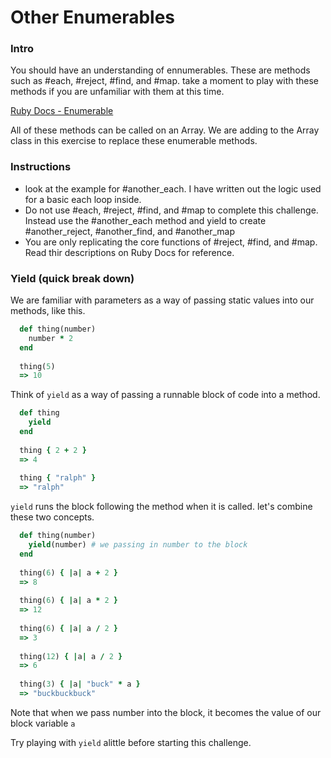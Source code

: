 
# Other Enumerables


### Intro

You should have an understanding of ennumerables. These are methods such as #each, #reject, #find, and #map. take a moment to play with these methods if you are unfamiliar with them at this time.

[Ruby Docs - Enumerable](http://ruby-doc.org/core-2.3.1/Enumerable.html)

All of these methods can be called on an Array. We are adding to the Array class in this exercise to replace these enumerable methods.

### Instructions

* look at the example for #another_each. I have written out the logic used for a basic each loop inside.
* Do not use #each, #reject, #find, and #map to complete this challenge. Instead use the #another_each method and yield to create #another_reject, #another_find, and #another_map
* You are only replicating the core functions of #reject, #find, and #map. Read thir descriptions on Ruby Docs for reference.

### Yield (quick break down)

We are familiar with parameters as a way of passing static values into our methods, like this.

```ruby
  def thing(number)
    number * 2
  end
  
  thing(5) 
  => 10
```

Think of `yield` as a way of passing a runnable block of code into a method.

```ruby
  def thing
    yield
  end
  
  thing { 2 + 2 }
  => 4
  
  thing { "ralph" }
  => "ralph"
```

`yield` runs the block following the method when it is called. let's combine these two concepts.

```ruby
  def thing(number)
    yield(number) # we passing in number to the block
  end
  
  thing(6) { |a| a + 2 }
  => 8
  
  thing(6) { |a| a * 2 }
  => 12
  
  thing(6) { |a| a / 2 }
  => 3
  
  thing(12) { |a| a / 2 }
  => 6
  
  thing(3) { |a| "buck" * a }
  => "buckbuckbuck"
```

Note that when we pass number into the block, it becomes the value of our block variable `a`

Try playing with `yield` alittle before starting this challenge.